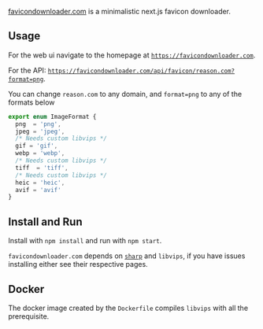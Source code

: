 [favicondownloader.com](https://favicondownloader.com) is a minimalistic next.js favicon downloader.

## Usage


For the web ui navigate to the homepage at [`https://favicondownloader.com`](https://favicondownloader.com).

For the API: [`https://favicondownloader.com/api/favicon/reason.com?format=png`](https://favicondownloader.com/api/favicon/reason.com?format=png).

You can change `reason.com` to any domain, and `format=png` to any of the formats below
```typescript
export enum ImageFormat {
  png  = 'png',
  jpeg = 'jpeg',
  /* Needs custom libvips */
  gif = 'gif',
  webp = 'webp',
  /* Needs custom libvips */
  tiff  = 'tiff',
  /* Needs custom libvips */
  heic = 'heic',
  avif = 'avif'
}
```

## Install and Run

Install with `npm install` and run with `npm start`.

`favicondownloader.com` depends on [`sharp`](https://sharp.pixelplumbing.com/) and `libvips`, if you have issues installing either see their respective pages.

## Docker

The docker image created by the `Dockerfile` compiles `libvips` with all the prerequisite.
